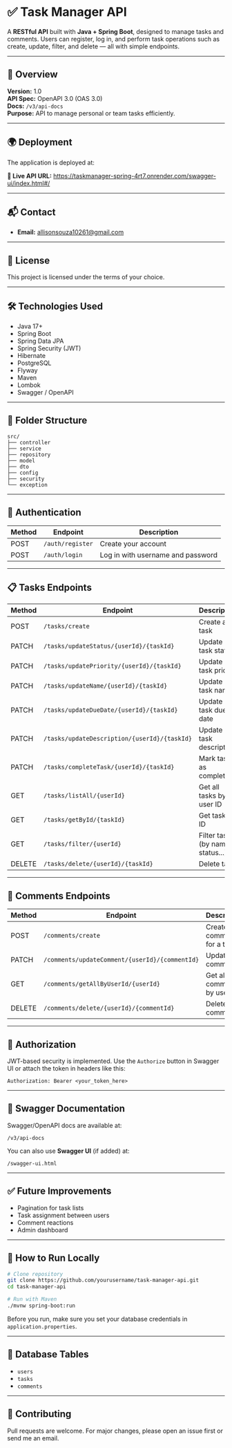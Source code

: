 
# ✅ Task Manager API

A **RESTful API** built with **Java + Spring Boot**, designed to manage tasks and comments. Users can register, log in, and perform task operations such as create, update, filter, and delete — all with simple endpoints.

---

## 🚀 Overview

**Version:** 1.0  
**API Spec:** OpenAPI 3.0 (OAS 3.0)  
**Docs:** `/v3/api-docs`  
**Purpose:** API to manage personal or team tasks efficiently.  

---


## 🌍 Deployment

The application is deployed at:

**🔗 Live API URL:** https://taskmanager-spring-4rt7.onrender.com/swagger-ui/index.html#/

---

## 📬 Contact

- **Email:** allisonsouza10261@gmail.com

---

## 📄 License

This project is licensed under the terms of your choice.

---

## 🛠️ Technologies Used

- Java 17+
- Spring Boot
- Spring Data JPA
- Spring Security (JWT)
- Hibernate
- PostgreSQL
- Flyway
- Maven
- Lombok
- Swagger / OpenAPI

---

## 🧱 Folder Structure
```
src/
├── controller
├── service
├── repository
├── model
├── dto
├── config
├── security
└── exception
```
---

## 🔐 Authentication

| Method | Endpoint         | Description                        |
|--------|------------------|------------------------------------|
| POST   | `/auth/register` | Create your account                |
| POST   | `/auth/login`    | Log in with username and password  |

---

## 📋 Tasks Endpoints

| Method | Endpoint                                           | Description                       |
|--------|----------------------------------------------------|-----------------------------------|
| POST   | `/tasks/create`                                    | Create a task                     |
| PATCH  | `/tasks/updateStatus/{userId}/{taskId}`            | Update task status                |
| PATCH  | `/tasks/updatePriority/{userId}/{taskId}`          | Update task priority              |
| PATCH  | `/tasks/updateName/{userId}/{taskId}`              | Update task name                  |
| PATCH  | `/tasks/updateDueDate/{userId}/{taskId}`           | Update task due date              |
| PATCH  | `/tasks/updateDescription/{userId}/{taskId}`       | Update task description           |
| PATCH  | `/tasks/completeTask/{userId}/{taskId}`            | Mark task as completed            |
| GET    | `/tasks/listAll/{userId}`                          | Get all tasks by user ID          |
| GET    | `/tasks/getById/{taskId}`                          | Get task by ID                    |
| GET    | `/tasks/filter/{userId}`                           | Filter tasks (by name, status...) |
| DELETE | `/tasks/delete/{userId}/{taskId}`                  | Delete task                       |

---

## 💬 Comments Endpoints

| Method | Endpoint                                            | Description                         |
|--------|-----------------------------------------------------|-------------------------------------|
| POST   | `/comments/create`                                  | Create a comment for a task         |
| PATCH  | `/comments/updateComment/{userId}/{commentId}`      | Update a comment                    |
| GET    | `/comments/getAllByUserId/{userId}`                 | Get all comments by user ID         |
| DELETE | `/comments/delete/{userId}/{commentId}`             | Delete a comment                    |

---

## 🔐 Authorization

JWT-based security is implemented. Use the `Authorize` button in Swagger UI or attach the token in headers like this:

```
Authorization: Bearer <your_token_here>
```

---

## 📝 Swagger Documentation

Swagger/OpenAPI docs are available at:

```
/v3/api-docs
```

You can also use **Swagger UI** (if added) at:

```
/swagger-ui.html
```

---

## ✅ Future Improvements

- Pagination for task lists
- Task assignment between users
- Comment reactions
- Admin dashboard

---

## 📌 How to Run Locally

```bash
# Clone repository
git clone https://github.com/yourusername/task-manager-api.git
cd task-manager-api

# Run with Maven
./mvnw spring-boot:run
```

Before you run, make sure you set your database credentials in `application.properties`.

---

## 📂 Database Tables

- `users`
- `tasks`
- `comments`

---

## 📎 Contributing

Pull requests are welcome. For major changes, please open an issue first or send me an email.
